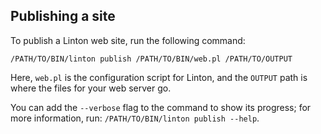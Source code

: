 ## Publishing a site

To publish a Linton web site, run the following command:

```
/PATH/TO/BIN/linton publish /PATH/TO/BIN/web.pl /PATH/TO/OUTPUT
```

Here, `web.pl` is the configuration script for Linton, and the `OUTPUT`
path is where the files for your web server go.

You can add the `--verbose` flag to the command to show its progress; for
more information, run: `/PATH/TO/BIN/linton publish --help`.
